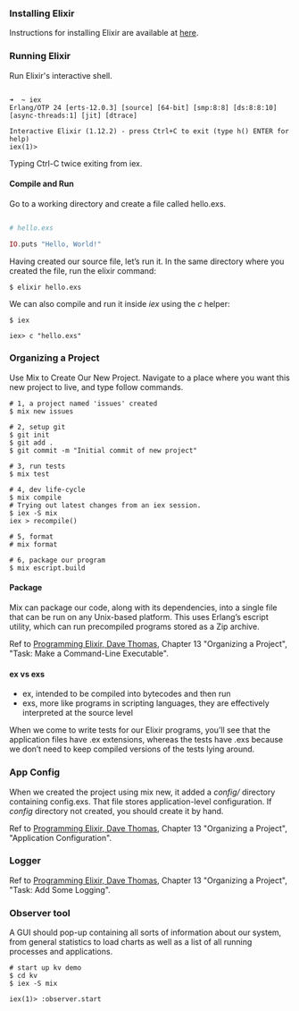 
### Installing Elixir

Instructions for installing Elixir are available at [here](https://elixir-lang.org/install.html).

### Running Elixir

Run Elixir's interactive shell.

```

➜  ~ iex
Erlang/OTP 24 [erts-12.0.3] [source] [64-bit] [smp:8:8] [ds:8:8:10] [async-threads:1] [jit] [dtrace]

Interactive Elixir (1.12.2) - press Ctrl+C to exit (type h() ENTER for help)
iex(1)>

```

Typing Ctrl-C twice exiting from iex.

#### Compile and Run

Go to a working directory and create a file called hello.exs.

``` Elixir

# hello.exs

IO.puts "Hello, World!"

```

Having created our source file, let’s run it. In the same directory where you created the file, run the elixir command:

```
$ elixir hello.exs
```

We can also compile and run it inside *iex* using the *c* helper:

```
$ iex

iex> c "hello.exs"

```

### Organizing a Project

Use Mix to Create Our New Project. 
Navigate to a place where you want this new project to live, and type follow commands.

```
# 1, a project named 'issues' created
$ mix new issues

# 2, setup git
$ git init
$ git add .
$ git commit -m "Initial commit of new project"

# 3, run tests
$ mix test

# 4, dev life-cycle
$ mix compile
# Trying out latest changes from an iex session.
$ iex -S mix
iex > recompile()

# 5, format
# mix format

# 6, package our program
$ mix escript.build

```

#### Package

Mix can package our code, along with its dependencies, into a single file that can be run on any Unix-based platform. This uses Erlang’s escript utility, which can run precompiled programs stored as a Zip archive.

Ref to [Programming Elixir, Dave Thomas](https://www.amazon.com/Programming-Elixir-1-6-Functional-Concurrent/dp/1680502999/ref=sr_1_4?dchild=1&keywords=elixir&qid=1631671759&s=books&sr=1-4), Chapter 13 "Organizing a Project",
"Task: Make a Command-Line Executable".


#### ex vs exs

- ex, intended to be compiled into bytecodes and then run
- exs, more like programs in scripting languages, they are effectively interpreted at the source level

When we come to write tests for our Elixir programs, you’ll see that the application files have .ex extensions, whereas the tests have .exs because we don’t need to keep compiled versions of the tests lying around.


### App Config

When we created the project using mix new, it added a *config/* directory containing config.exs. That file stores application-level configuration. If *config* directory not created, you should create it by hand.


Ref to [Programming Elixir, Dave Thomas](https://www.amazon.com/Programming-Elixir-1-6-Functional-Concurrent/dp/1680502999/ref=sr_1_4?dchild=1&keywords=elixir&qid=1631671759&s=books&sr=1-4), Chapter 13 "Organizing a Project",
"Application Configuration".


### Logger

Ref to [Programming Elixir, Dave Thomas](https://www.amazon.com/Programming-Elixir-1-6-Functional-Concurrent/dp/1680502999/ref=sr_1_4?dchild=1&keywords=elixir&qid=1631671759&s=books&sr=1-4), Chapter 13 "Organizing a Project",
"Task: Add Some Logging".

### Observer tool

A GUI should pop-up containing all sorts of information about our system, from general statistics to load charts as well as a list of all running processes and applications.

```
# start up kv demo
$ cd kv
$ iex -S mix

iex(1)> :observer.start
```

